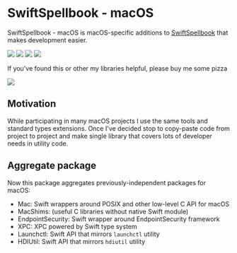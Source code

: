 # SwiftSpellbook - macOS
SwiftSpellbook - macOS is macOS-specific additions to [SwiftSpellbook](https://github.com/Alkenso/SwiftSpellbook) that makes development easier.

<p>
  <img src="https://img.shields.io/badge/swift-5.9-orange" />
  <img src="https://img.shields.io/badge/platforms-macOS 11-freshgreen" />
  <img src="https://img.shields.io/badge/Xcode-15-blue" />
  <img src="https://github.com/Alkenso/SwiftSpellbook_macOS/actions/workflows/main.yml/badge.svg" />
</p>

If you've found this or other my libraries helpful, please buy me some pizza

<a href="https://www.buymeacoffee.com/alkenso"><img src="https://img.buymeacoffee.com/button-api/?text=Buy me a pizza&emoji=🍕&slug=alkenso&button_colour=FFDD00&font_colour=000000&font_family=Cookie&outline_colour=000000&coffee_colour=ffffff" /></a>


## Motivation
While participating in many macOS projects I use the same tools and standard types extensions.
Once I've decided stop to copy-paste code from project to project and make single library that covers lots of developer needs in utility code.

## Aggregate package
Now this package aggregates previously-independent packages for macOS:
- Mac: Swift wrappers around POSIX and other low-level C API for macOS
- MacShims: (useful C libraries without native Swift module)
- EndpointSecurity: Swift wrapper around EndpointSecurity framework
- XPC: XPC powered by Swift type system
- Launchctl: Swift API that mirrors `launchctl` utility
- HDIUtil: Swift API that mirrors `hdiutil` utility
